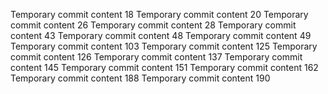 Temporary commit content 18
Temporary commit content 20
Temporary commit content 26
Temporary commit content 28
Temporary commit content 43
Temporary commit content 48
Temporary commit content 49
Temporary commit content 103
Temporary commit content 125
Temporary commit content 126
Temporary commit content 137
Temporary commit content 145
Temporary commit content 151
Temporary commit content 162
Temporary commit content 188
Temporary commit content 190
